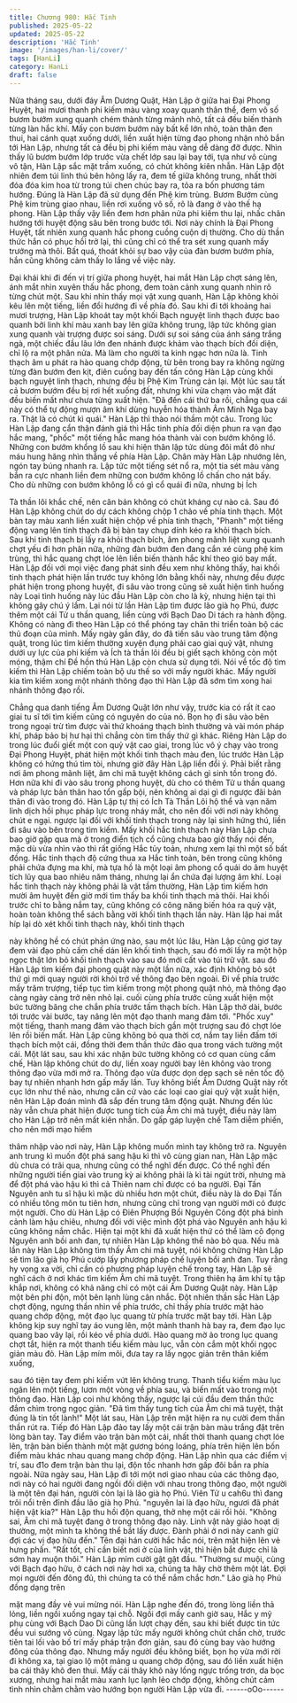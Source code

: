 ```yaml
---
title: Chương 980: Hắc Tinh
published: 2025-05-22
updated: 2025-05-22
description: 'Hắc Tinh'
image: '/images/han-li/cover/'
tags: [HanLi]
category: HanLi
draft: false
---
```


Nửa tháng sau, dưới đáy Âm Dương Quật, Hàn Lập ở giữa hai
Đại Phong Huyệt, hai mươi thanh phi kiếm màu vàng xoay quanh
thân thể, đem vô số bươm bướm xung quanh chém thành từng
mảnh nhỏ, tất cả đều biến thành từng làn hắc khí.
Mấy con bươm bướm này bất kể lớn nhỏ, toàn thân đen thui, hai
cánh quạt xuống dưới, liền xuất hiện từng đạo phong nhận nhỏ
bắn tới Hàn Lập, nhưng tất cả đều bị phi kiếm màu vàng dễ dàng
đỡ được.
Nhìn thấy lũ bươm bướm lớp trước vừa chết lớp sau lại bay tới,
tựa như vô cùng vô tận, Hàn Lập sắc mặt trầm xuống, có chút
không kiên nhẫn.
Hàn Lập đột nhiên đem túi linh thú bên hông lấy ra, đem tế giữa
không trung, nhất thời đóa đóa kim hoa từ trong túi chen chúc bay
ra, tỏa ra bốn phương tám hướng.
Đúng là Hàn Lập đã sử dụng đến Phệ kim trùng.
Bươm Bướm cùng Phệ kim trùng giao nhau, liền rơi xuống vô số,
rõ là đang ở vào thế hạ phong.
Hàn Lập thấy vậy liền đem hơn phân nửa phi kiếm thu lại, nhấc
chân hướng tới huyệt động sâu bên trong bước tới.
Nơi này chính là Đại Phong Huyệt, tất nhiên xung quanh hắc
phong cuồng cuộn dị thường. Cho dù thần thức hắn có phục hồi
trở lại, thì cũng chỉ có thể tra sét xung quanh mấy trướng mà thôi.
Bất quá, thoát khỏi sự bao vậy của đàn bươm bướm phía, hắn
cũng không cảm thấy lo lắng về việc này.

Đại khái khi đi đến vị trí giữa phong huyệt, hai mắt Hàn Lập chợt
sáng lên, ánh mắt nhìn xuyên thấu hắc phong, đem toàn cảnh
xung quanh nhìn rõ từng chút một.
Sau khi nhìn thấy mọi vật xung quanh, Hàn Lập không khỏi kêu
lên một tiếng, liền đổi hướng đi về phía đó.
Sau khi đi tới khoảng hai mươi trượng, Hàn Lập khoát tay một
khối Bạch nguyệt linh thạch được bao quanh bởi linh khí màu
xanh bay lên giữa không trung, lập tức không gian xung quanh vài
trượng được soi sáng.
Dưới sự soi sáng của ánh sáng trắng ngà, một chiếc đầu lâu lớn
đen nhánh được khảm vào thạch bích đối diện, chỉ lộ ra một phân
nửa.
Mà làm cho người ta kinh ngạc hơn nữa là. Tinh thạch âm u phát
ra hào quang chớp động, từ bên trong bay ra không ngừng từng
đàn bướm đen kịt, điên cuồng bay đến tấn công Hàn Lập cùng
khối bạch nguyệt linh thạch, nhưng đều bị Phệ Kim Trùng cản lại.
Một lúc sau tất cả bươm bướm đều bị rơi hết xuống đất, nhưng
khi vừa chạm vào mặt đất đều biến mất như chưa từng xuất hiện.
"Đã đến cái thứ ba rồi, chẳng qua cái này có thể tự động mượn
âm khí dùng huyễn hóa thành Âm Minh Nga bay ra. Thật là có
chút kì quái." Hàn Lập thì thào nói thầm một câu.
Trong lúc Hàn Lập đang cẩn thận đánh giá thì Hắc tinh phía đối
diện phun ra vạn đạo hắc mang, "phốc" một tiếng hắc mang hóa
thành vài con bướm không lồ.
Những con bướm khổng lồ sau khi hiện thân lập tức dùng đôi mắt
đỏ như máu hung hăng nhìn thẳng về phía Hàn Lập.
Chân mày Hàn Lập nhướng lên, ngón tay búng nhanh ra.
Lập tức một tiếng sét nổ ra, một tia sét màu vàng bắn ra cực
nhanh liền đem những con bướm không lồ chấn cho nát bấy. Cho
dù những con bướm không lồ có gì cổ quái đi nữa, nhưng bị Ích

Tà thần lôi khắc chế, nên căn bản không có chút kháng cự nào
cả.
Sau đó Hàn Lập không chút do dự cách không chộp 1 chảo về
phía tinh thạch.
Một bàn tay màu xanh liền xuất hiện chộp về phía tinh thạch,
"Phanh" một tiếng động vang lên tinh thạch đã bị bàn tay chụp
dính kéo ra khỏi thạch bích.
Sau khi tinh thạch bị lấy ra khỏi thạch bích, âm phong mãnh liệt
xung quanh chợt yếu đi hơn phân nữa, những đàn bướm đen
đang cắn xé cùng phệ kim trùng, thì hắc quang chợt lóe lên liền
biến thành hắc khí theo gió bay mất.
Hàn Lập đối với mọi việc đang phát sinh đều xem như không thấy,
hai khối tinh thạch phát hiện lần trước tuy không lớn bằng khối
này, nhưng đều được phát hiện trong phong huyệt, đi sâu vào
trong cũng sẽ xuất hiện tình huống này
Loại tình huống này lúc đầu Hàn Lập còn cho là kỳ, nhưng hiện
tại thì không gây chú ý lắm.
Lại nói từ lần Hàn Lập tìm được lão già họ Phú, được thêm một
cái Tử u thần quang, liền cùng với Bạch Dao Di tách ra hành
động.
Không có nàng đi theo Hàn Lập có thể phóng tay chân thi triển
toàn bộ các thủ đoạn của mình.
Mấy ngày gần đây, do đã tiến sâu vào trung tâm động quật, trong
lúc tìm kiếm thường xuyện đụng phải cao giai quỷ vật, nhưng
dưới uy lực của phi kiếm và Ích tà thần lôi đều bị giết sạch không
còn một móng, thậm chí Đề hồn thú Hàn Lập còn chưa sử dụng
tới.
Nói về tốc độ tìm kiếm thì Hàn Lập chiếm toàn bộ ưu thế so với
mấy người khác. Mấy người kia tìm kiếm xong một nhánh thông
đạo thì Hàn Lập đã sớm tìm xong hai nhánh thông đạo rồi.

Chẳng qua danh tiếng Âm Dương Quật lớn như vậy, trước kia có
rất ít cao giai tu sĩ tới tìm kiếm cũng có nguyên do của nó.
Bọn họ đi sâu vào bên trong ngoại trừ tìm được vài thứ khoáng
thạch bình thường và vài món pháp khí, pháp bảo bị hư hại thì
chẳng còn tìm thấy thứ gì khác.
Riêng Hàn Lập do trong lúc đuổi giết một con quỷ vật cao giai,
trong lúc vô ý chạy vào trong Đại Phong Huyệt, phát hiện một khối
tinh thạch màu đen, lúc trước Hàn Lập không có hứng thú tìm tòi,
nhưng giờ đây Hàn Lập liền đổi ý.
Phải biết rằng nơi âm phong mãnh liệt, âm chi mã tuyệt không
cách gì sinh tồn trong đó. Hơn nữa khi đi vào sâu trong phong
huyệt, dù cho có thêm Tử u thần quang và pháp lực bản thân hao
tổn gấp bội, nên không ai dại gì đi ngược đãi bản thân đi vào
trong đó.
Hàn Lập tự thị có Ích Tà Thần Lôi hộ thể và vạn năm linh dịch hồi
phục pháp lực trong nháy mắt, cho nên đối với nơi này không
chút e ngại. ngược lại đối với khối tinh thạch trong này lại sinh
hứng thú, liền đi sâu vào bên trong tìm kiếm.
Mấy khối hắc tinh thạch này Hàn Lập chưa bao giờ gặp qua mà ở
trong điển tịch cổ cũng chưa bao giờ thấy nói đến, mặc dù vừa
nhìn vào thì rất giống Hắc tủy toản, nhưng xem lại thì một số bất
đồng.
Hắc tinh thạch độ cứng thua xa Hắc tinh toản, bên trong cũng
không phải chứa đựng ma khí, mà tựa hồ là một loại âm phong cổ
quái do âm huyệt tích lũy qua bao nhiêu năm tháng, nhưng lại ẩn
chứa đại lượng âm khí.
Loại hắc tinh thạch này không phải là vật tầm thường, Hàn Lập
tìm kiếm hơn mười âm huyệt đến giờ mới tìm thấy ba khối tinh
thạch mà thôi. Hai khối trước chỉ to bằng nắm tay, cũng không có
công năng biến hóa ra quỷ vật, hoàn toàn không thể sách bằng
vời khối tinh thạch lần này.
Hàn lập hai mắt híp lại dò xét khối tinh thạch này, khối tinh thạch

này không hề có chút phản ứng nào, sau một lúc lâu, Hàn Lập
cũng giơ tay đem vài đạo phù cấm chế dán lên khối tinh thạch,
sau đó mới lấy ra một hộp ngọc thật lớn bỏ khối tinh thạch vào
sau đó mới cất vào túi trữ vật.
sau đó Hàn Lập tìm kiếm đại phong quật này một lần nữa, xác
định không bỏ sót thứ gì mới quay người rời khỏi trở về thông đạo
bên ngoài.
Đi về phía trước mấy trăm trượng, tiếp tục tìm kiếm trong một
phong quật nhỏ, mà thông đạo càng ngày càng trở nên nhỏ lại.
cuối cùng phía trước cũng xuất hiện một bức tường băng che
chắn phía trước tấm thạch bích.
Hàn Lập thở dài, bước tới trước vài bước, tay nâng lên một đạo
thanh mang đâm tới.
"Phốc xuy" một tiếng, thanh mang đâm vào thạch bích gần một
trượng sau đó chợt lóe lên rồi biến mất.
Hàn Lập cũng không bỏ qua thời cơ, nắm tay liền đấm tới thạch
bích một cái, đồng thời đem thần thức đảo qua trong vách tường
một cái.
Một lát sau, sau khi xác nhận bức tường không có cơ quan cùng
cấm chế, Hàn lập không chút do dự, liền xoay người bay lên
không vào trong thông đạo vừa mới mở ra.
Thông đạo vừa được dọn dẹp sạch sẽ nên tốc độ bay tự nhiên
nhanh hơn gấp mấy lần.
Tuy không biết Âm Dương Quật này rốt cục lớn như thế nào,
nhưng căn cứ vào các loại cao giai quỷ vật xuất hiện, nên Hàn
Lập đoán mình đã sắp đến trung tâm động quật.
Nhưng đến lúc này vẫn chưa phát hiện được tung tích của Âm chi
mã tuyệt, điều này làm cho Hàn Lập trở nên mất kiên nhẫn.
Do gấp gáp luyện chế Tam diễm phiến, cho nên mới mạo hiểm

thâm nhập vào nơi này, Hàn Lập không muốn mình tay không trở
ra.
Nguyên anh trung kì muốn đột phá sang hậu kì thì vô cùng gian
nan, Hàn Lập mặc dù chưa có trãi qua, nhưng cũng có thể nghĩ
đến được.
Có thể nghĩ đến những người tiến giai vào trung kỳ ai không phải
là kì tài ngút trời, nhưng mà để đột phá vào hậu kì thì cả Thiên
nam chỉ được có ba người. Đại Tấn Nguyên anh tu sĩ hậu kì mặc
dù nhiều hơn một chút, điều này là do Đại Tấn có nhiều tông môn
tu tiên hơn, nhưng cũng chỉ trong vạn người mới có được một
người.
Cho dù Hàn Lập có Điên Phượng Bồi Nguyên Công đột phá bình
cảnh làm hậu chiêu, nhưng đối với việc mình đột phá vào Nguyên
anh hậu kì cũng không nắm chắc. Hiện tại một khi đã xuất hiện
thứ có thể làm cô đọng Nguyên anh bồi anh đan, tự nhiên Hàn
Lập không thể nào bỏ qua.
Nếu mà lần này Hàn Lập không tìm thấy Âm chi mã tuyệt, nói
không chừng Hàn Lập sẽ tìm lão già họ Phú cướp lấy phương
pháp chế luyện bồi anh đan. Tuy rằng hy vọng xa vời, chỉ cần có
phương pháp luyện chế trong tay, Hàn Lập sẽ nghĩ cách ở nơi
khác tìm kiếm Âm chi mã tuyệt. Trong thiên hạ âm khí tụ tập khắp
nơi, không có khả năng chỉ có một cái Âm Dương Quật này.
Hàn Lập một bên phi độn, một bên lạnh lùng cân nhắc.
Đột nhiên thần sắc Hàn Lập chợt động, ngưng thần nhìn về phía
trước, chỉ thấy phía trước mặt hào quang chớp động, một đạo lục
quang từ phía trước mặt bay tới.
Hàn Lập không kịp suy nghĩ tay áo vung lên, một mảnh thanh hà
bay ra, đem đạo lục quang bao vây lại, rồi kéo về phía dưới.
Hào quang mờ ảo trong lục quang chợt tắt, hiện ra một thanh tiểu
kiếm màu lục, vẫn còn cắm một khối ngọc giản màu đỏ.
Hàn Lập mím môi, đưa tay ra lấy ngọc giản trên thân kiếm xuống,

sau đó tiện tay đem phi kiếm vứt lên không trung.
Thanh tiểu kiếm màu lục ngân lên một tiếng, lươn một vòng về
phía sau, và biến mất vào trong một thông đạo.
Hàn Lập coi như không thấy, ngược lại cúi đầu đem thần thức
đắm chìm trong ngọc giản.
"Đã tìm thấy tung tích của Âm chi mã tuyệt, thật đúng là tin tốt
lành!" Một lát sau, Hàn Lập trên mặt hiện ra nụ cười đem thần
thần rút ra. Tiếp đó Hàn Lập đảo tay lấy một cái trận bàn màu
trắng đặt trên lòng bàn tay.
Tay điểm vào trận bàn một cái, nhất thời thanh quang chợt lóe
lên, trận bàn biến thành một mặt gương bóng loáng, phía trên
hiện lên bốn điểm màu khác nhau quang mang chớp động.
Hàn Lập nhìn qua các điểm vị trí, sau đ1o đem trận bàn thu lại,
độn tốc nhanh hơn gấp đôi bắn ra phía ngoài.
Nửa ngày sau, Hàn Lập đi tới một nơi giao nhau của các thông
đạo, nơi này có hai người đang ngồi đối diện với nhau trong thông
đạo, một người là một tên đại hán, người còn lại là lão già họ
Phú. Viên Tử u cah6u thì đang trôi nổi trên đỉnh đầu lão già họ
Phú.
"nguyên lai là đạo hữu, ngươi đã phát hiện vật kia?" Hàn Lập thu
hồi độn quang, thở nhẹ một cái rồi hỏi.
"Không sai, Âm chi mã tuyệt đang ở trong thông đạo này. Linh vật
này giảo hoạt dị thường, một mình ta không thể bắt lấy được.
Đành phải ở nơi này canh giữ đợi các vị đạo hữu đến." Tên đại
hán cười hắc hắc nói, trên mặt hiện lên vẻ hưng phấn.
"Rất tốt, chỉ cần biết nơi ở của linh vật, thì hiện bắt được chỉ là
sớm hay muộn thôi." Hàn Lập mỉm cười gật gật đầu.
"Thường sư muội, cùng với Bạch đạo hữu, ở cách nơi này hơi xa,
chúng ta hãy chờ thêm một lát. Đợi mọi người đến đông đủ, thì
chúng ta có thể nắm chắc hơn." Lão già họ Phú đồng dạng trên

mặt mang đầy vẻ vui mừng nói.
Hàn Lập nghe đến đó, trong lòng liền thả lỏng, liền ngồi xuống
ngay tại chỗ.
Ngồi đợi mấy canh giờ sau, Hắc y mỹ phụ cùng với Bạch Dao Di
cũng lần lượt chạy đến, sau khi biết được tin tức đều vui sướng
vô cùng.
Ngay lập tức mấy người không chút chần chờ, trước tiên tai lối
vào bố trí mấy pháp trận đơn giản, sau đó cùng bay vào hướng
đông của thông đạo.
Nhưng mấy người đều không biết, bọn họ vừa mới rời đi không
xa, tại giao lộ một mảng u quang chớp động, sau đó liền xuất hiện
ba cái thây khô đen thui.
Mấy cái thây khô này lồng ngực trống trơn, da bọc xương, nhưng
hai mắt màu xanh lục lạnh lẻo chớp động, không chút cảm tình
nhìn chằm chằm vào hướng bọn người Hàn Lập vừa đi.
------oOo------
